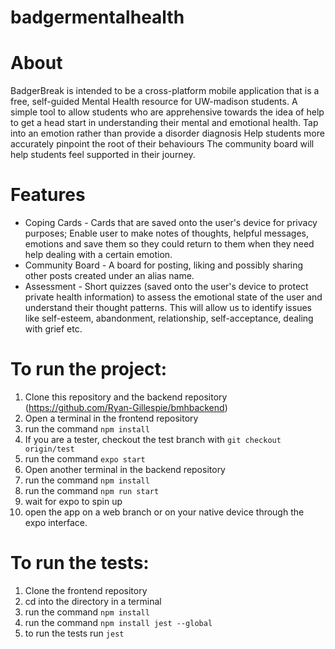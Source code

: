 # badgermentalhealth

# About
BadgerBreak is intended to be a cross-platform mobile application that is a free, self-guided Mental Health resource for UW-madison students. 
A simple tool to allow students who are apprehensive towards the idea of help to get a head start in understanding their mental and emotional health. 
Tap into an emotion rather than provide a disorder diagnosis
Help students more accurately pinpoint the root of their behaviours 
The community board will help students feel supported in their journey.

# Features

- Coping Cards - Cards that are saved onto the user's device for privacy purposes; Enable user to make notes of thoughts, helpful messages, emotions and save them so they could return to them when they need help dealing with a certain emotion.
- Community Board - A board for posting, liking and possibly sharing other posts created under an alias name.
- Assessment - Short quizzes (saved onto the user's device to protect private health information) to assess the emotional state of the user and understand their thought patterns. This will allow us
to identify issues like self-esteem, abandonment, relationship, self-acceptance, dealing with grief etc.

# To run the project:

1. Clone this repository and the backend repository (https://github.com/Ryan-Gillespie/bmhbackend)
2. Open a terminal in the frontend repository
3. run the command `npm install`
4.  If you are a tester, checkout the test branch with `git checkout origin/test`
5. run the command `expo start`
6. Open another terminal in the backend repository
7. run the command `npm install`
8. run the command `npm run start`
9. wait for expo to spin up
10. open the app on a web branch or on your native device through the expo interface.

# To run the tests:

1. Clone the frontend repository
2. cd into the directory in a terminal
3. run the command `npm install`
4. run the command `npm install jest --global`
5. to run the tests run `jest`
